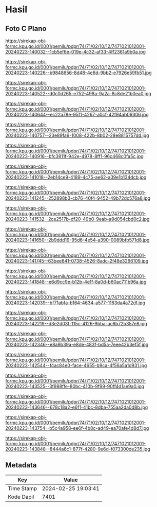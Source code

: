 # Hasil

## Foto C Plano

https://sirekap-obj-formc.kpu.go.id/0001/pemilu/pdpr/74/71/02/10/12/7471021012001-20240223-140032--1cb5ef6e-019e-4c32-af33-4ff2361a9b0a.jpg

https://sirekap-obj-formc.kpu.go.id/0001/pemilu/pdpr/74/71/02/10/12/7471021012001-20240223-140226--b9848656-8d48-4e6d-9bb2-e7926e59fb51.jpg

https://sirekap-obj-formc.kpu.go.id/0001/pemilu/pdpr/74/71/02/10/12/7471021012001-20240223-140522--d0c0d265-e752-498a-9a2a-8c8de21b0ea0.jpg

https://sirekap-obj-formc.kpu.go.id/0001/pemilu/pdpr/74/71/02/10/12/7471021012001-20240223-140644--ec22a78e-95f1-4267-a0cf-42f94ab09306.jpg

https://sirekap-obj-formc.kpu.go.id/0001/pemilu/pdpr/74/71/02/10/12/7471021012001-20240223-140757--23e89fa9-1008-422b-8b02-28e8815757dd.jpg

https://sirekap-obj-formc.kpu.go.id/0001/pemilu/pdpr/74/71/02/10/12/7471021012001-20240223-140916--bfc3811f-942e-4978-8ff1-96c468c0fa5c.jpg

https://sirekap-obj-formc.kpu.go.id/0001/pemilu/pdpr/74/71/02/10/12/7471021012001-20240223-141018--2eb14ce9-4189-4c75-ae62-a39e1b134dcb.jpg

https://sirekap-obj-formc.kpu.go.id/0001/pemilu/pdpr/74/71/02/10/12/7471021012001-20240223-141245--252898b3-cb76-40f4-9452-49b72dc576a8.jpg

https://sirekap-obj-formc.kpu.go.id/0001/pemilu/pdpr/74/71/02/10/12/7471021012001-20240223-141532--2ce2517b-df20-49b0-9eab-a9d054cbd0c2.jpg

https://sirekap-obj-formc.kpu.go.id/0001/pemilu/pdpr/74/71/02/10/12/7471021012001-20240223-141650--2b9ddd19-95d6-4e54-a390-0089bfb571d8.jpg

https://sirekap-obj-formc.kpu.go.id/0001/pemilu/pdpr/74/71/02/10/12/7471021012001-20240223-141745--63bee841-0738-4526-8adc-2f48e3266109.jpg

https://sirekap-obj-formc.kpu.go.id/0001/pemilu/pdpr/74/71/02/10/12/7471021012001-20240223-141848--e6d9cc9e-b12b-4e1f-8a0d-b60ac711b96a.jpg

https://sirekap-obj-formc.kpu.go.id/0001/pemilu/pdpr/74/71/02/10/12/7471021012001-20240223-142039--bf71abfa-b164-4634-a577-1163da4a72df.jpg

https://sirekap-obj-formc.kpu.go.id/0001/pemilu/pdpr/74/71/02/10/12/7471021012001-20240223-142219--d3e2d03f-115c-4126-9bba-ac6b72b357e8.jpg

https://sirekap-obj-formc.kpu.go.id/0001/pemilu/pdpr/74/71/02/10/12/7471021012001-20240223-142346--e8a9b39a-e8de-483f-bd5a-7eee42b3ef5f.jpg

https://sirekap-obj-formc.kpu.go.id/0001/pemilu/pdpr/74/71/02/10/12/7471021012001-20240223-142544--f4ac84e0-face-4655-b9ca-4f56a5a1d931.jpg

https://sirekap-obj-formc.kpu.go.id/0001/pemilu/pdpr/74/71/02/10/12/7471021012001-20240223-143525--3f988ffe-80bc-410b-9f99-90ff4d1ae9a0.jpg

https://sirekap-obj-formc.kpu.go.id/0001/pemilu/pdpr/74/71/02/10/12/7471021012001-20240223-143646--678c18a2-e6f1-41bc-8dba-755aa2da0d8b.jpg

https://sirekap-obj-formc.kpu.go.id/0001/pemilu/pdpr/74/71/02/10/12/7471021012001-20240223-143754--b5c4a958-ee6f-4b8c-ad49-ea70afe4d8d7.jpg

https://sirekap-obj-formc.kpu.go.id/0001/pemilu/pdpr/74/71/02/10/12/7471021012001-20240223-143848--8444a6c1-877f-4280-9e6d-f073300de235.jpg


## Metadata

| Key        | Value               |
| ---------- | ------------------- |
| Time Stamp | 2024-02-25 19:03:41 |
| Kode Dapil | 7401                |



